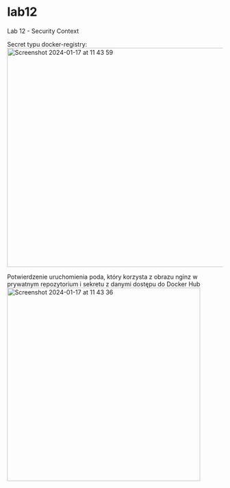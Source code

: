 # lab12
Lab 12 - Security Context

Secret typu docker-registry:
<img width="511" alt="Screenshot 2024-01-17 at 11 43 59" src="https://github.com/milafreckled/lab12/assets/60186181/a9f4e0ad-4b98-4a7a-89a7-1ea3513f79ae">

Potwierdzenie uruchomienia poda, który korzysta z obrazu nginz w prywatnym repozytorium i sekretu z danymi dostępu do Docker Hub
<img width="451" alt="Screenshot 2024-01-17 at 11 43 36" src="https://github.com/milafreckled/lab12/assets/60186181/af0a034f-138c-4a80-929f-4df4964e7add">
